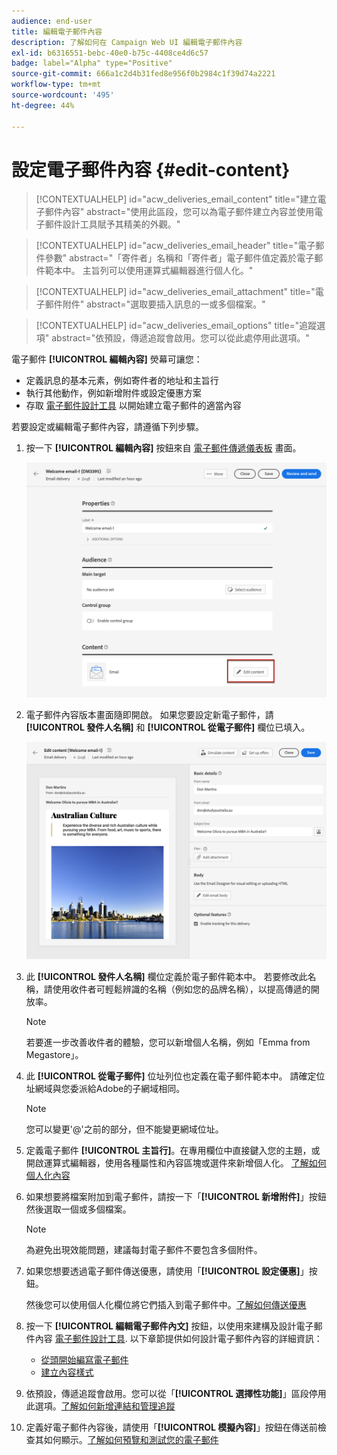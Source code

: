 ```yaml
---
audience: end-user
title: 編輯電子郵件內容
description: 了解如何在 Campaign Web UI 編輯電子郵件內容
exl-id: b6316551-bebc-40e0-b75c-4408ce4d6c57
badge: label="Alpha" type="Positive"
source-git-commit: 666a1c2d4b31fed8e956f0b2984c1f39d74a2221
workflow-type: tm+mt
source-wordcount: '495'
ht-degree: 44%

---
```


# 設定電子郵件內容 {#edit-content}

>[!CONTEXTUALHELP]
>id="acw_deliveries_email_content"
>title="建立電子郵件內容"
>abstract="使用此區段，您可以為電子郵件建立內容並使用電子郵件設計工具賦予其精美的外觀。"

>[!CONTEXTUALHELP]
>id="acw_deliveries_email_header"
>title="電子郵件參數"
>abstract="「寄件者」名稱和「寄件者」電子郵件值定義於電子郵件範本中。 主旨列可以使用運算式編輯器進行個人化。"

>[!CONTEXTUALHELP]
>id="acw_deliveries_email_attachment"
>title="電子郵件附件"
>abstract="選取要插入訊息的一或多個檔案。"

>[!CONTEXTUALHELP]
>id="acw_deliveries_email_options"
>title="追蹤選項"
>abstract="依預設，傳遞追蹤會啟用。您可以從此處停用此選項。"

電子郵件 **[!UICONTROL 編輯內容]** 熒幕可讓您：
* 定義訊息的基本元素，例如寄件者的地址和主旨行
* 執行其他動作，例如新增附件或設定優惠方案
* 存取 [電子郵件設計工具](get-started-email-designer.md) 以開始建立電子郵件的適當內容

若要設定或編輯電子郵件內容，請遵循下列步驟。

1. 按一下 **[!UICONTROL 編輯內容]** 按鈕來自 [電子郵件傳遞儀表板](../email/create-email.md) 畫面。

   ![](assets/email-edit-content.png)

1. 電子郵件內容版本畫面隨即開啟。 如果您要設定新電子郵件，請 **[!UICONTROL 發件人名稱]** 和 **[!UICONTROL 從電子郵件]** 欄位已填入。

   ![](assets/email-edit-content-dashboard.png)

1. 此 **[!UICONTROL 發件人名稱]** 欄位定義於電子郵件範本中。 若要修改此名稱，請使用收件者可輕鬆辨識的名稱（例如您的品牌名稱），以提高傳遞的開放率。

   >[!NOTE]
   >
   >    若要進一步改善收件者的體驗，您可以新增個人名稱，例如「Emma from Megastore」。

1. 此 **[!UICONTROL 從電子郵件]** 位址列位也定義在電子郵件範本中。 請確定位址網域與您委派給Adobe的子網域相同。

   >[!NOTE]
   >
   >    您可以變更&#39;@&#39;之前的部分，但不能變更網域位址。

   <!--In the Reply address text fields, the sender's address is used by default for replies. However, Adobe recommends using an existing real address such as your brand's customer care. In this case, if a recipient sends a reply, the customer care will be able to handle it.-->

1. 定義電子郵件 **[!UICONTROL 主旨行]**。在專用欄位中直接鍵入您的主題，或開啟運算式編輯器，使用各種屬性和內容區塊或選件來新增個人化。 [了解如何個人化內容](../personalization/personalize.md)

1. 如果想要將檔案附加到電子郵件，請按一下「**[!UICONTROL 新增附件]**」按鈕然後選取一個或多個檔案。

   >[!NOTE]
   >
   >    為避免出現效能問題，建議每封電子郵件不要包含多個附件。

   <!--limitation on size + number of files?-->

1. 如果您想要透過電子郵件傳送優惠，請使用「**[!UICONTROL 設定優惠]**」按鈕。

   然後您可以使用個人化欄位將它們插入到電子郵件中。[了解如何傳送優惠](offers.md)

1. 按一下 **[!UICONTROL 編輯電子郵件內文]** 按鈕，以使用來建構及設計電子郵件內容 [電子郵件設計工具](#start-authoring). 以下章節提供如何設計電子郵件內容的詳細資訊：

   * [從頭開始編寫電子郵件](create-email-content.md)
   * [建立內容樣式](get-started-email-style.md)

1. 依預設，傳遞追蹤會啟用。您可以從「**[!UICONTROL 選擇性功能]**」區段停用此選項。[了解如何新增連結和管理追蹤](message-tracking.md)

1. 定義好電子郵件內容後，請使用「**[!UICONTROL 模擬內容]**」按鈕在傳送前檢查其如何顯示。[了解如何預覽和測試您的電子郵件](../preview-test/preview-test.md)


